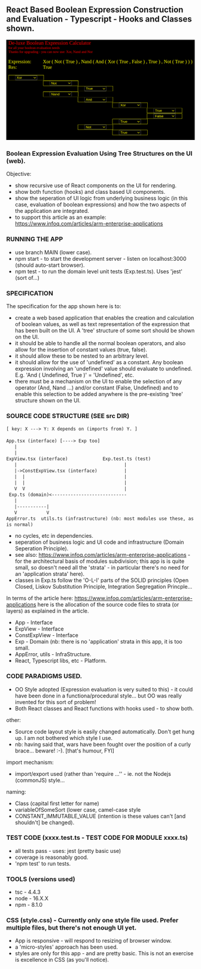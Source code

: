 ## React Based Boolean Expression Construction and Evaluation - Typescript - Hooks and Classes shown.

![boolean expressions in react...](images/exp.png)

### Boolean Expression Evaluation Using Tree Structures on the UI (web).
Objective:
* show recursive use of React components on the UI for rendering.
* show both function (hooks) and class based UI components.
* show the seperation of UI logic from underlying business logic (in this case, evaluation of boolean expressions) and how the two aspects of the application are integrated.
* to support this article as an example: https://www.infoq.com/articles/arm-enterprise-applications

### RUNNING THE APP
* use branch MAIN (lower case).
* npm start - to start the development server - listen on localhost:3000 (should auto-start browser).
* npm test - to run the domain level unit tests (Exp.test.ts). Uses 'jest' (sort of...)

### SPECIFICATION
The specification for the app shown here is to:
* create a web based application that enables the creation and calculation of boolean values, as well as text representation of the expression that has been built on the UI. A 'tree' structure of some sort should be shown on the UI.
* it should be able to handle all the normal boolean operators, and also allow for the insertion of constant values  (true, false).
* it should allow these to be nested to an arbitrary level.
* it should allow for the use of 'undefined' as a constant. Any boolean expression involving an 'undefined' value should evaluate to undefined. E.g. 'And ( Undefined, True )' = 'Undefined', etc.
* there must be a mechanism on the UI to enable the selection of any operator (And, Nand ...) and/or constant (False, Undefined) and to enable this selection to be added anywhere is the pre-existing 'tree' structure shown on the UI.

### SOURCE CODE STRUCTURE (SEE src DIR)

```
[ key: X ---> Y: X depends on (imports from) Y. ]

App.tsx (interface) [----> Exp too]
   |  
   |
ExpView.tsx (interface)             Exp.test.ts (test)
   |                                        |
   |->ConstExpView.tsx (interface)          |
   |  |                                     |
   |  |                                     | 
   V  V                                     | 
 Exp.ts (domain)<----------------------------
   |
   |-----------|
   V           V
AppError.ts  utils.ts (infrastructure) (nb: most modules use these, as is normal)
```

* no cycles, etc in dependencies.
* seperation of business logic and UI code and infrastructure (Domain Seperation Principle).
* see also: https://www.infoq.com/articles/arm-enterprise-applications - for the architectural basis of modules subdivision;
  this app is is quite small, so doesn't need all the 'strata' - in particular there's no need for an 'application strata' here).
* classes in Exp.ts follow the 'O-L-I' parts of the SOLID principles (Open Closed, Liskov Substitution Principle, Integration Segregation Princple...

In terms of the article here: https://www.infoq.com/articles/arm-enterprise-applications here is the allocation of the source code files to strata (or layers) as explained in the article.

* App - Interface
* ExpView - Interface
* ConstExpView - Interface
* Exp - Domain (nb: there is no 'application' strata in this app, it is too small.
* AppError, utils - InfraStructure.
* React, Typescript libs, etc - Platform.


### CODE PARADIGMS USED.

* OO Style adopted (Expression evaluation is very suited to this) - it could have been done in a functiona/procedural style... 
  but OO was really invented for this sort of problem!
* Both React classes and React functions with hooks used - to show both.

other:
* Source code layout style is easily changed automatically. Don't get hung up. I am not bothered which style I use.
* nb: having said that, wars have been fought over the position of a curly brace... beware! :-). [that's humour, FYI]

import mechanism:
* import/export used (rather than 'require ...'' - ie. not the Nodejs (commonJS) style...

naming:
* Class (capital first letter for name)
* variableOfSomeSort (lower case, camel-case style
* CONSTANT_IMMUTABLE_VALUE (intention is these values can't [and shouldn't] be changed).

### TEST CODE (xxxx.test.ts - TEST CODE FOR MODULE xxxx.ts)
* all tests pass - uses: jest (pretty basic use)
* coverage is reasonably good.
* 'npm test' to run tests.

### TOOLS (versions used)
* tsc - 4.4.3
* node - 16.X.X
* npm - 8.1.0

### CSS (style.css) - Currently only one style file used. Prefer multiple files, but there's not enough UI yet.

* App is responsive - will respond to resizing of browser window.
* a 'micro-styles' approach has been used.
* styles are only for this app - and are pretty basic. This is not an exercise is excellence in CSS (as you'll notice).

